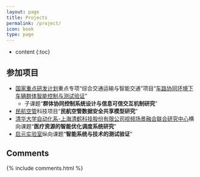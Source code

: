 ```yaml
---
layout: page
title: Projects
permalink: /project/
icon: book
type: page
---
```


* content
{:toc}

## 参加项目

+ [国家重点研发计划](https://baike.baidu.com/item/%E5%9B%BD%E5%AE%B6%E9%87%8D%E7%82%B9%E7%A0%94%E5%8F%91%E8%AE%A1%E5%88%92/19395314?fr=aladdin)重点专项“综合交通运输与智能交通”项目“[车路协同环境下车辆群体智能控制与测试验证](http://www.jingxuanyang.com/file_upload/综合交通运输与智能交通重点专项2018年度项目申报指南.pdf)”
  + 子课题“**群体协同控制系统设计与信息可信交互机制研究**”
+ [民航空管](http://www.atmb.net.cn/)科技项目“**民航空管数据安全共享模型研究**”
+ [清华大学自动化系-上海清鹤科技股份有限公司视频场景融合联合研究中心](https://www.tsinghua.edu.cn/kxyj/kyjg/lhgjjg.htm)横向课题“**医疗资源的智能优化调度系统研究**”
+ [启元实验室](https://xjh.haitou.cc/article/1208098.html)纵向课题“**智能系统与技术的测试验证**”


## Comments

{% include comments.html %}

